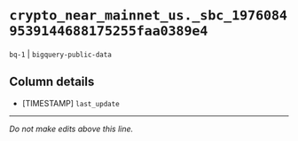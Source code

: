 # `crypto_near_mainnet_us._sbc_19760849539144688175255faa0389e4`
`bq-1` | `bigquery-public-data`

## Column details
* [TIMESTAMP] `last_update`

-------------------------------------------------------------------------------
*Do not make edits above this line.*
